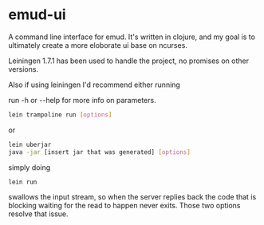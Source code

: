# emud-ui

A command line interface for emud. It's written in clojure, and my goal is to ultimately create a more eloborate ui base on ncurses.

Leiningen 1.7.1 has been used to handle the project, no promises on other versions.

Also if using leiningen I'd recommend either running

run -h or --help for more info on parameters.

``` bash
lein trampoline run [options]
```

or 

``` bash
lein uberjar
java -jar [insert jar that was generated] [options]
```

simply doing

``` bash
lein run
```

swallows the input stream, so when the server replies back the code that is blocking waiting for the read to happen never exits. Those two options resolve that issue. 

